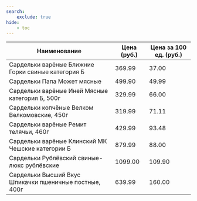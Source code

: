 ```yaml
---
search:
    exclude: true
hide:
    - toc
---
```


| Наименование | Цена (руб.) | Цена за 100 ед. (руб.) |
| -- | -- | -- |
| Сардельки варёные Ближние Горки свиные категория Б | 369.99 | 37.00 |
| Сардельки Папа Может мясные | 499.90 | 49.99 |
| Сардельки варёные Иней Мясные категория Б, 500г | 329.99 | 66.00 |
| Сардельки копчёные Велком Велкомовские, 450г | 319.99 | 71.11 |
| Сардельки варёные Ремит телячьи, 460г | 429.99 | 93.48 |
| Сардельки варёные Клинский МК Чешские категории Б | 879.99 | 88.00 |
| Сардельки Рублёвский свиные-люкс рублёвские | 1099.00 | 109.90 |
| Сардельки Высший Вкус Шпикачки пшеничные постные, 400г | 639.99 | 160.00 |
